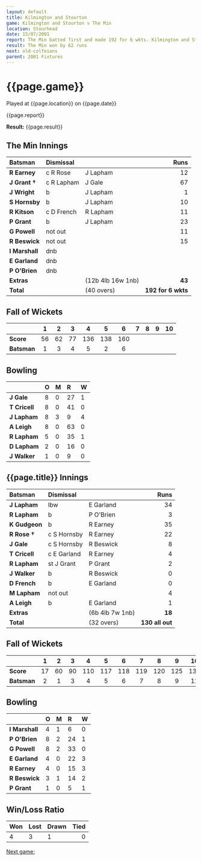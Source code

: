 ```yaml
---
layout: default
title: Kilmington and Stourton
game: Kilmington and Stourton v The Min
location: Stourhead
date: 15/07/2001
report: The Min batted first and made 192 for 6 wkts. Kilmington and Stourton replied with 130 all out
result: The Min won by 62 runs
next: old-colfeians
parent: 2001 Fixtures
---
```


# {{page.game}}

Played at {{page.location}} on {{page.date}}

{{page.report}}

**Result:** {{page.result}}

## The Min Innings

| Batsman | Dismissal |  | Runs |
|:---|:---|---|---:|
| **R Earney** | c R Rose | J Lapham | 12 |
| **J Grant &#8224;** | c R Lapham | J Gale | 67 |
| **J Wright** | b | J Lapham | 1 |
| **S Hornsby** | b | J Lapham | 10 |
| **R Kitson** | c D French | R Lapham | 11 |
| **P Grant** | b | J Lapham | 23 |
| **G Powell** | not out |  | 11 |
| **R Beswick** | not out |  | 15 |
| **I Marshall** | dnb |  |  |
| **E Garland** | dnb |  |  |
| **P O'Brien** | dnb |  |  |
| **Extras** | | (12b 4lb 16w 1nb) | **43** |
| **Total** | | (40 overs) | **192 for 6 wkts** |

## Fall of Wickets

| | 1 | 2 | 3 | 4 | 5 | 6 | 7 | 8 | 9 | 10 |
|---|:---:|:---:|:---:|:---:|:---:|:---:|:---:|:---:|:---:|:---:|
| **Score** | 56 | 62 | 77 | 136 | 138 | 160 |  |  |  |  |
| **Batsman** | 1 | 3 | 4 | 5 | 2 | 6 |  |  |  |  |

## Bowling

| | O | M | R | W |
|---|:---|:---|:---|:---|
| **J Gale** | 8 | 0 | 27 | 1 |
| **T Cricell** | 8 | 0 | 41 | 0 |
| **J Lapham** | 8 | 3 | 9 | 4 |
| **A Leigh** | 8 | 0 | 63 | 0 |
| **R Lapham** | 5 | 0 | 35 | 1 |
| **D Lapham** | 2 | 0 | 16 | 0 |
| **J Walker** | 1 | 0 | 9 | 0 |

## {{page.title}} Innings

| Batsman | Dismissal |  | Runs |
|:---|:---|---|---:|
| **J Lapham** | lbw | E Garland | 34 |
| **R Lapham** | b | P O'Brien | 3 |
| **K Gudgeon** | b | R Earney | 35 |
| **R Rose &#8224;** | c S Hornsby | R Earney | 22 |
| **J Gale** | c S Hornsby | R Beswick | 8 |
| **T Cricell** | c E Garland | R Earney | 4 |
| **R Lapham** | st J Grant | P Grant | 2 |
| **J Walker** | b | R Beswick | 0 |
| **D French** | b | E Garland | 0 |
| **M Lapham** | not out |  | 4 |
| **A Leigh** | b | E Garland | 1 |
| **Extras** | | (6b 4lb 7w 1nb) | **18** |
| **Total** | | (32 overs) | **130 all out** |

## Fall of Wickets

| | 1 | 2 | 3 | 4 | 5 | 6 | 7 | 8 | 9 | 10 |
|---|:---:|:---:|:---:|:---:|:---:|:---:|:---:|:---:|:---:|:---:|
| **Score** | 17 | 60 | 90 | 110 | 117 | 118 | 119 | 120 | 125 | 130 |
| **Batsman** | 2 | 1 | 3 | 4 | 5 | 6 | 7 | 8 | 9 | 11 |

## Bowling

| | O | M | R | W |
|---|:---|:---|:---|:---|
| **I Marshall** | 4 | 1 | 6 | 0 |
| **P O'Brien** | 8 | 2 | 24 | 1 |
| **G Powell** | 8 | 2 | 33 | 0 |
| **E Garland** | 4 | 0 | 22 | 3 |
| **R Earney** | 4 | 0 | 15 | 3 |
| **R Beswick** | 3 | 1 | 14 | 2 |
| **P Grant** | 1 | 0 | 5 | 1 |

## Win/Loss Ratio

| Won | Lost | Drawn | Tied |
|:---|:---|:---|---:|
| 4 | 3 | 1 | 0 |

[Next game:]({{page.next}})